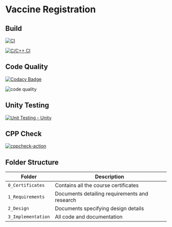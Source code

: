 # Vaccine Registration

## Build
[![CI](https://github.com/KeeKs36/M1_Vaccine_registration/actions/workflows/main.yml/badge.svg)](https://github.com/KeeKs36/M1_Vaccine_registration/actions/workflows/main.yml)

[![C/C++ CI](https://github.com/KeeKs36/M1_Vaccine_registration/actions/workflows/c-build.yml/badge.svg)](https://github.com/KeeKs36/M1_Vaccine_registration/actions/workflows/c-build.yml)

## Code Quality
[![Codacy Badge](https://app.codacy.com/project/badge/Grade/d63707f3f43c4c18ac39df4cc6767629)](https://www.codacy.com/gh/KeeKs36/M1_Vaccine_registration/dashboard?utm_source=github.com&amp;utm_medium=referral&amp;utm_content=KeeKs36/M1_Vaccine_registration&amp;utm_campaign=Badge_Grade)

![code quality ](https://api.codiga.io/project/32430/score/svg)

## Unity Testing
[![Unit Testing - Unity](https://github.com/KeeKs36/M1_Vaccine_registration/actions/workflows/unity.yml/badge.svg)](https://github.com/KeeKs36/M1_Vaccine_registration/actions/workflows/unity.yml)

## CPP Check
[![cppcheck-action](https://github.com/KeeKs36/M1_Vaccine_registration/actions/workflows/cppcheck.yml/badge.svg)](https://github.com/KeeKs36/M1_Vaccine_registration/actions/workflows/cppcheck.yml)

## Folder Structure
Folder             | Description
-------------------| -----------------------------------------
`0_Certificates`   | Contains all the course certificates
`1_Requirements`   | Documents detailing requirements and research
`2_Design`         | Documents specifying design details
`3_Implementation` | All code and documentation
